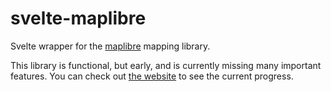 # svelte-maplibre

Svelte wrapper for the [maplibre](https://maplibre.org/projects/maplibre-gl-js/) mapping library.

This library is functional, but early, and is currently missing many important features.  You can check out [the website](svelte-maplibre.vercel.app) to see the current progress.
